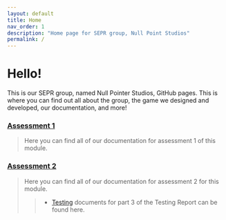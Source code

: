 ```yaml
---
layout: default
title: Home
nav_order: 1
description: "Home page for SEPR group, Null Point Studios"
permalink: /
---
```

# Hello! 
This is our SEPR group, named Null Pointer Studios, GitHub pages. This is where you can find out all about the group, the game we designed and developed, our documentation, and more!

### [Assessment 1](https://npstudios.github.io/assessments/#assessment-1)
> Here you can find all of our documentation for assessment 1 of this module. 


### [Assessment 2](https://npstudios.github.io/assessments/#assessment-2)
> Here you can find all of our documentation for assessment 2 for this module. 
> > * [Testing](/testing/) documents for part 3 of the Testing Report can be found here. 

